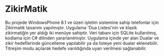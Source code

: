 # ZikirMatik

Bu projede WindowsPhone 8.1 ve üzeri işletim sistemine sahip telefonlar için Zikirmatik tasarımı yapılmıştır.
Uygulama 'Dua Listesi'nin ve klasik zikirmatiğin yer aldığı iki menüye sahiptir.
Veri tabanı için SQLite kullanılmış, kodlama için C# dilinden yararlanılmıştır. 
Uygulama içinde yer alan Dualar ve zikir hedeflerinde güncelleme yapılabilir ya da listeye yeni dualar eklenebilir.
Titreşim modu açılarak hedefe varıldığında uyarı verilmesi sağlanabilir.
